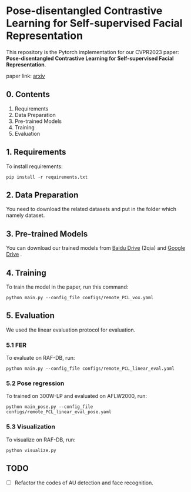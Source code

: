 # Pose-disentangled Contrastive Learning for Self-supervised Facial Representation

This repository is the Pytorch implementation for our CVPR2023 paper: **Pose-disentangled Contrastive Learning for Self-supervised Facial Representation**.

paper link: [arxiv](https://arxiv.org/abs/2211.13490)

## 0. Contents

1. Requirements
2. Data Preparation
3. Pre-trained Models
4. Training
5. Evaluation

## 1. Requirements

To install requirements:

```
pip install -r requirements.txt
```

## 2. Data Preparation

You need to download the related datasets  and put in the folder which namely dataset.

## 3. Pre-trained Models

You can download our trained models from [Baidu Drive](https://pan.baidu.com/s/10j21PCyhi9cbJqRvH7KDHw) (2qia) and [Google Drive](https://drive.google.com/drive/folders/1wx5PTGDCqDWsjhXimjHqz_7WUwxr54uh?usp=sharing) .

## 4. Training

To train the model in the paper, run this command:

```
python main.py --config_file configs/remote_PCL_vox.yaml
```

## 5. Evaluation

We used the linear evaluation protocol for evaluation.

### 5.1 FER

To evaluate on RAF-DB, run:

```
python main.py --config_file configs/remote_PCL_linear_eval.yaml
```

### 5.2 Pose regression

To trained on 300W-LP and evaluated on AFLW2000, run:

```
python main_pose.py --config_file configs/remote_PCL_linear_eval_pose.yaml
```

### 5.3 Visualization

To visualize on RAF-DB, run:

```
python visualize.py
```



## TODO 

- [ ] Refactor the codes of AU detection and face recognition.



